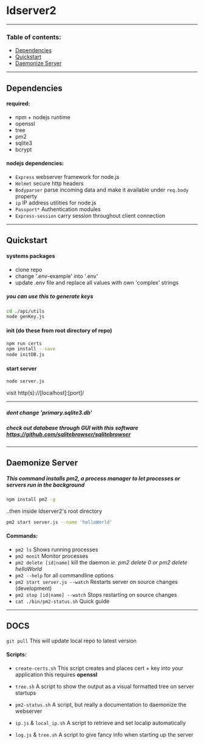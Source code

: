 # ldserver2

---

### Table of contents:

- [Dependencies](#dependencies)
- [Quickstart](#quickstart)
- [Daemonize Server](#daemonize-server)

---

## Dependencies

#### required:

- npm + nodejs runtime
- openssl
- tree
- pm2
- sqlite3
- bcrypt

#### nodejs dependencies:

- `Express` webserver framework for node.js
- `Helmet` secure http headers
- `Bodyparser` parse incoming data and make it available under `req.body` property
- `ip` IP address utilities for node.js
- `Passport*` Authentication modules
- `Express-session` carry session throughout client connection

---

## Quickstart

#### systems packages

- clone repo
- change '.env-example' into '.env'
- update .env file and replace all values with own 'complex' strings

##### you can use this to generate keys

```bash
cd ./api/utils
node genKey.js
```

#### init (do these from root directory of repo)
```bash
npm run certs
npm install --save
node initDB.js
```

#### start server
```bash
node server.js
```

visit http(s)://[localhost]:[port]/

---

##### dont change 'primary.sqlite3.db'
##### check out database through GUI with this software https://github.com/sqlitebrowser/sqlitebrowser

---

## Daemonize Server

##### This command installs pm2, a process manager to let processes or servers run in the background

```bash
npm install pm2 -g
```

..then inside ldserver2's root directory

```bash
pm2 start server.js --name 'helloWorld'
```

#### Commands:

- `pm2 ls` Shows running processes
- `pm2 monit` Monitor processes
- `pm2 delete [id|name]` kill the daemon _ie. pm2 delete 0 or pm2 delete helloWorld_
- `pm2 --help` for all commandline options
- `pm2 start server.js --watch` Restarts server on source changes (development)
- `pm2 stop [id|name] --watch` Stops restarting on source changes
- `cat ./bin/pm2-status.sh` Quick guide

---

## DOCS

`git pull`
This will update local repo to latest version

#### Scripts:

- `create-certs.sh`
  This script creates and places cert + key into your application
  this requires **openssl**

- `tree.sh`
  A script to show the output as a visual formatted tree on server startups

- `pm2-status.sh`
  A script, but really a documentation to daemonize the webserver

- `ip.js` & `local_ip.sh`
  A script to retrieve and set localip automatically

- `log.js` & `tree.sh`
  A script to give fancy info when starting up the server
